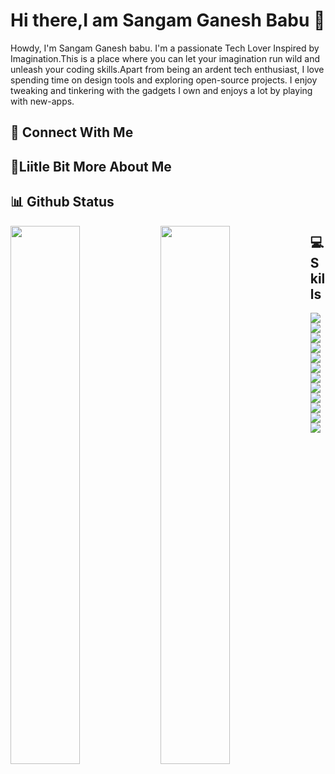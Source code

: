 # Hi there,I am Sangam Ganesh Babu 👋

Howdy, I'm Sangam Ganesh babu. I'm a passionate Tech Lover Inspired by Imagination.This is a place where you can let your imagination run wild and unleash your coding skills.Apart from being an ardent tech enthusiast, I love spending time on design tools and exploring open-source projects. I enjoy tweaking and tinkering with the gadgets I own and enjoys a lot by playing with new-apps.


## 👥 Connect With Me



## 💫Liitle Bit More About Me






## 📊 Github Status

<img align="left" width="47%" src="https://github-readme-stats.vercel.app/api?username=Ganesh200010&show_icons=true&theme=radical"/>
<img align="left" width="47%" src="https://github-readme-stats.vercel.app/api/top-langs/?username=Ganesh200010&hide_progress=true"/>

## 💻 Skills

<img align="left" src="https://img.shields.io/badge/html5-%23E34F26.svg?style=for-the-badge&logo=html5&logoColor=white"/>
<img align="left" src="https://img.shields.io/badge/css3-%231572B6.svg?style=for-the-badge&logo=css3&logoColor=white"/>
<img align="left" src="https://img.shields.io/badge/java-%23ED8B00.svg?style=for-the-badge&logo=openjdk&logoColor=white"/>
<img align="left" src="https://img.shields.io/badge/javascript-%23323330.svg?style=for-the-badge&logo=javascript&logoColor=%23F7DF1E"/>
<img align="left" src="https://img.shields.io/badge/python-3670A0?style=for-the-badge&logo=python&logoColor=ffdd54"/>
<img align="left" src="https://img.shields.io/badge/nVIDIA-%2376B900.svg?style=for-the-badge&logo=nVIDIA&logoColor=white"/>
<img align="left" src="https://img.shields.io/badge/Linux-FCC624?style=for-the-badge&logo=linux&logoColor=black"/>
<img align="left" src="https://img.shields.io/badge/adonisjs-%23220052.svg?style=for-the-badge&logo=adonisjs&logoColor=white"/>
<img align="left" src="https://img.shields.io/badge/Anaconda-%2344A833.svg?style=for-the-badge&logo=anaconda&logoColor=white"/>
<img align="left" src="https://img.shields.io/badge/Apache%20Spark-FDEE21?style=flat-square&logo=apachespark&logoColor=black"/>
<img align="left" src="https://img.shields.io/badge/scala-%23DC322F.svg?style=for-the-badge&logo=scala&logoColor=white"/>
<img align="left" src="https://img.shields.io/badge/Android-3DDC84?style=for-the-badge&logo=android&logoColor=white"/>




